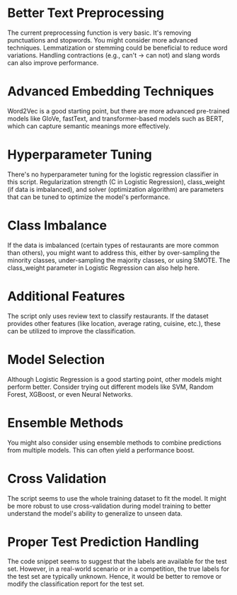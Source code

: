 # Better Text Preprocessing
The current preprocessing function is very basic. It's removing punctuations and stopwords. You might consider more advanced techniques. Lemmatization or stemming could be beneficial to reduce word variations. Handling contractions (e.g., can't -> can not) and slang words can also improve performance.

# Advanced Embedding Techniques
Word2Vec is a good starting point, but there are more advanced pre-trained models like GloVe, fastText, and transformer-based models such as BERT, which can capture semantic meanings more effectively.

# Hyperparameter Tuning
There's no hyperparameter tuning for the logistic regression classifier in this script. Regularization strength (C in Logistic Regression), class_weight (if data is imbalanced), and solver (optimization algorithm) are parameters that can be tuned to optimize the model's performance.

# Class Imbalance
If the data is imbalanced (certain types of restaurants are more common than others), you might want to address this, either by over-sampling the minority classes, under-sampling the majority classes, or using SMOTE. The class_weight parameter in Logistic Regression can also help here.

# Additional Features
The script only uses review text to classify restaurants. If the dataset provides other features (like location, average rating, cuisine, etc.), these can be utilized to improve the classification.

# Model Selection
Although Logistic Regression is a good starting point, other models might perform better. Consider trying out different models like SVM, Random Forest, XGBoost, or even Neural Networks.

# Ensemble Methods
You might also consider using ensemble methods to combine predictions from multiple models. This can often yield a performance boost.

# Cross Validation
The script seems to use the whole training dataset to fit the model. It might be more robust to use cross-validation during model training to better understand the model's ability to generalize to unseen data.

# Proper Test Prediction Handling
The code snippet seems to suggest that the labels are available for the test set. However, in a real-world scenario or in a competition, the true labels for the test set are typically unknown. Hence, it would be better to remove or modify the classification report for the test set.
